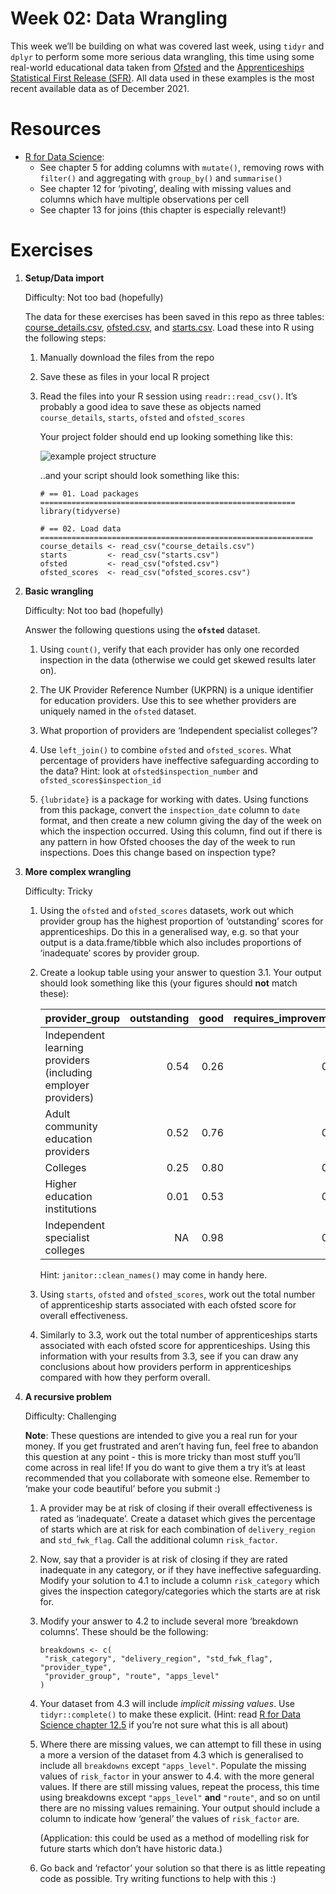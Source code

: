<!-- Please edit README.Rmd - not README.md -->

# Week 02: Data Wrangling

This week we’ll be building on what was covered last week, using `tidyr`
and `dplyr` to perform some more serious data wrangling, this time using
some real-world educational data taken from
[Ofsted](https://www.gov.uk/government/statistics/further-education-and-skills-inspections-and-outcomes-as-at-31-august-2021)
and the [Apprenticeships Statistical First Release
(SFR)](https://explore-education-statistics.service.gov.uk/find-statistics/apprenticeships-and-traineeships/2020-21#dataDownloads-1).
All data used in these examples is the most recent available data as of
December 2021.

# Resources

-   [R for Data Science](https://r4ds.had.co.nz/transform.html):
    -   See chapter 5 for adding columns with `mutate()`, removing rows
        with `filter()` and aggregating with `group_by()` and
        `summarise()`
    -   See chapter 12 for ‘pivoting’, dealing with missing values and
        columns which have multiple observations per cell
    -   See chapter 13 for joins (this chapter is especially relevant!)

# Exercises

1.  **Setup/Data import**

    Difficulty: Not too bad (hopefully)

    The data for these exercises has been saved in this repo as three
    tables: [course\_details.csv](course_details.csv),
    [ofsted.csv](ofsted.csv), and [starts.csv](starts.csv). Load these
    into R using the following steps:

    1.  Manually download the files from the repo

    2.  Save these as files in your local R project

    3.  Read the files into your R session using `readr::read_csv()`.
        It’s probably a good idea to save these as objects named
        `course_details`, `starts`, `ofsted` and `ofsted_scores`

        Your project folder should end up looking something like this:

        ![example project
        structure](project-structure-example.jpg "example project structure")

        ..and your script should look something like this:

            # == 01. Load packages =========================================================
            library(tidyverse)

            # == 02. Load data =============================================================
            course_details <- read_csv("course_details.csv")
            starts         <- read_csv("starts.csv")
            ofsted         <- read_csv("ofsted.csv")
            ofsted_scores  <- read_csv("ofsted_scores.csv")

2.  **Basic wrangling**

    Difficulty: Not too bad (hopefully)

    Answer the following questions using the **`ofsted`** dataset.

    1.  Using `count()`, verify that each provider has only one recorded
        inspection in the data (otherwise we could get skewed results
        later on).

    2.  The UK Provider Reference Number (UKPRN) is a unique identifier
        for education providers. Use this to see whether providers are
        uniquely named in the `ofsted` dataset.

    3.  What proportion of providers are ‘Independent specialist
        colleges’?

    4.  Use `left_join()` to combine `ofsted` and `ofsted_scores`. What
        percentage of providers have ineffective safeguarding according
        to the data? Hint: look at `ofsted$inspection_number` and
        `ofsted_scores$inspection_id`

    5.  `{lubridate}` is a package for working with dates. Using
        functions from this package, convert the `inspection_date`
        column to `date` format, and then create a new column giving the
        day of the week on which the inspection occurred. Using this
        column, find out if there is any pattern in how Ofsted chooses
        the day of the week to run inspections. Does this change based
        on inspection type?

3.  **More complex wrangling**

    Difficulty: Tricky

    1.  Using the `ofsted` and `ofsted_scores` datasets, work out which
        provider group has the highest proportion of ‘outstanding’
        scores for apprenticeships. Do this in a generalised way,
        e.g. so that your output is a data.frame/tibble which also
        includes proportions of ‘inadequate’ scores by provider group.

    2.  Create a lookup table using your answer to question 3.1. Your
        output should look something like this (your figures should
        **not** match these):

        <table style="width:100%;">
        <colgroup>
        <col style="width: 53%" />
        <col style="width: 10%" />
        <col style="width: 8%" />
        <col style="width: 18%" />
        <col style="width: 9%" />
        </colgroup>
        <thead>
        <tr class="header">
        <th style="text-align: left;">provider_group</th>
        <th style="text-align: right;">outstanding</th>
        <th style="text-align: right;">good</th>
        <th style="text-align: right;">requires_improvement</th>
        <th style="text-align: right;">inadequate</th>
        </tr>
        </thead>
        <tbody>
        <tr class="odd">
        <td style="text-align: left;">Independent learning providers (including
        employer providers)</td>
        <td style="text-align: right;">0.54</td>
        <td style="text-align: right;">0.26</td>
        <td style="text-align: right;">0.95</td>
        <td style="text-align: right;">0.40</td>
        </tr>
        <tr class="even">
        <td style="text-align: left;">Adult community education providers</td>
        <td style="text-align: right;">0.52</td>
        <td style="text-align: right;">0.76</td>
        <td style="text-align: right;">0.83</td>
        <td style="text-align: right;">NA</td>
        </tr>
        <tr class="odd">
        <td style="text-align: left;">Colleges</td>
        <td style="text-align: right;">0.25</td>
        <td style="text-align: right;">0.80</td>
        <td style="text-align: right;">0.88</td>
        <td style="text-align: right;">0.39</td>
        </tr>
        <tr class="even">
        <td style="text-align: left;">Higher education institutions</td>
        <td style="text-align: right;">0.01</td>
        <td style="text-align: right;">0.53</td>
        <td style="text-align: right;">0.27</td>
        <td style="text-align: right;">NA</td>
        </tr>
        <tr class="odd">
        <td style="text-align: left;">Independent specialist colleges</td>
        <td style="text-align: right;">NA</td>
        <td style="text-align: right;">0.98</td>
        <td style="text-align: right;">0.65</td>
        <td style="text-align: right;">0.99</td>
        </tr>
        </tbody>
        </table>

        Hint: `janitor::clean_names()` may come in handy here.

    3.  Using `starts`, `ofsted` and `ofsted_scores`, work out the total
        number of apprenticeship starts associated with each ofsted
        score for overall effectiveness.

    4.  Similarly to 3.3, work out the total number of apprenticeships
        starts associated with each ofsted score for apprenticeships.
        Using this information with your results from 3.3, see if you
        can draw any conclusions about how providers perform in
        apprenticeships compared with how they perform overall.

4.  **A recursive problem**

    Difficulty: Challenging

    **Note**: These questions are intended to give you a real run for
    your money. If you get frustrated and aren’t having fun, feel free
    to abandon this question at any point - this is more tricky than
    most stuff you’ll come across in real life! If you do want to give
    them a try it’s at least recommended that you collaborate with
    someone else. Remember to ‘make your code beautiful’ before you
    submit :)

    1.  A provider may be at risk of closing if their overall
        effectiveness is rated as ‘inadequate’. Create a dataset which
        gives the percentage of starts which are at risk for each
        combination of `delivery_region` and `std_fwk_flag`. Call the
        additional column `risk_factor`.

    2.  Now, say that a provider is at risk of closing if they are rated
        inadequate in any category, or if they have ineffective
        safeguarding. Modify your solution to 4.1 to include a column
        `risk_category` which gives the inspection category/categories
        which the starts are at risk for.

    3.  Modify your answer to 4.2 to include several more ‘breakdown
        columns’. These should be the following:

            breakdowns <- c(
             "risk_category", "delivery_region", "std_fwk_flag", "provider_type", 
             "provider_group", "route", "apps_level"
            )

    4.  Your dataset from 4.3 will include *implicit missing values*.
        Use `tidyr::complete()` to make these explicit. (Hint: read [R
        for Data Science chapter
        12.5](https://r4ds.had.co.nz/tidy-data.html?q=complete#missing-values-3)
        if you’re not sure what this is all about)

    5.  Where there are missing values, we can attempt to fill these in
        using a more a version of the dataset from 4.3 which is
        generalised to include all `breakdowns` except `"apps_level"`.
        Populate the missing values of `risk_factor` in your answer to
        4.4. with the more general values. If there are still missing
        values, repeat the process, this time using breakdowns except
        `"apps_level"` **and** `"route"`, and so on until there are no
        missing values remaining. Your output should include a column to
        indicate how ‘general’ the values of `risk_factor` are.

        (Application: this could be used as a method of modelling risk
        for future starts which don’t have historic data.)

    6.  Go back and ‘refactor’ your solution so that there is as little
        repeating code as possible. Try writing functions to help with
        this :)
